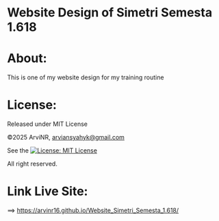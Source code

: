 # Website Design of Simetri Semesta 1.618


# About:
This is one of my website design for my training routine


# License:
Released under MIT License

©2025 ArviNR, arviansyahyk@gmail.com

See the [![License: MIT License](https://img.shields.io/badge/License-MIT_License-red.svg)](LICENSE)

All right reserved.


# Link Live Site:
==> https://arvinr16.github.io/Website_Simetri_Semesta_1.618/
